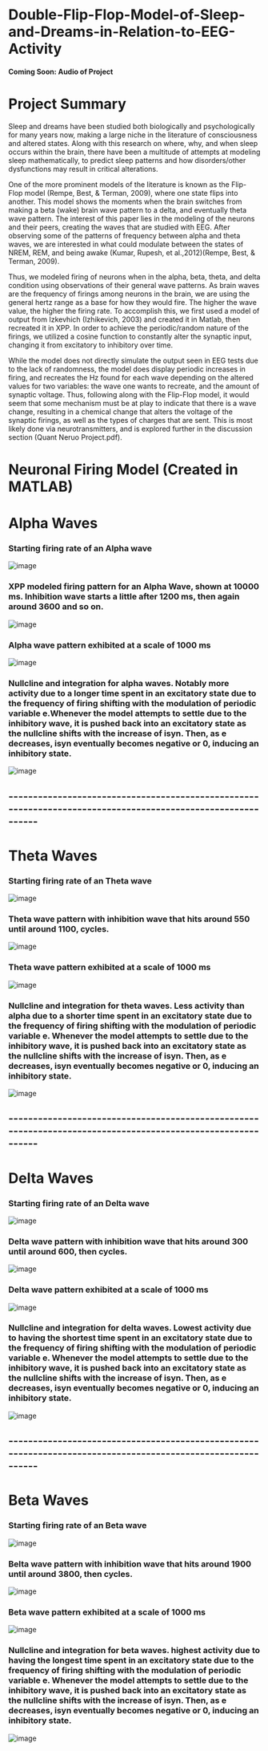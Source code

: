 # Double-Flip-Flop-Model-of-Sleep-and-Dreams-in-Relation-to-EEG-Activity

#### Coming Soon: Audio of Project

# Project Summary

Sleep and dreams have been studied both biologically and psychologically for many
years now, making a large niche in the literature of consciousness and altered states. Along with
this research on where, why, and when sleep occurs within the brain, there have been a multitude
of attempts at modeling sleep mathematically, to predict sleep patterns and how disorders/other
dysfunctions may result in critical alterations.

One of the more prominent models of the literature is known as the Flip-Flop model
(Rempe, Best, & Terman, 2009), where one state flips into another. This model shows the
moments when the brain switches from making a beta (wake) brain wave pattern to a delta, and
eventually theta wave pattern. The interest of this paper lies in the modeling of the neurons and
their peers, creating the waves that are studied with EEG. After observing some of the patterns of
frequency between alpha and theta waves, we are interested in what could modulate between the
states of NREM, REM, and being awake (Kumar, Rupesh, et al.,2012)(Rempe, Best, & Terman,
2009).

Thus, we modeled firing of neurons when in the alpha, beta, theta, and
delta condition using observations of their general wave patterns. As brain waves are the
frequency of firings among neurons in the brain, we are using the general hertz range as a base
for how they would fire. The higher the wave value, the higher the firing rate. To accomplish
this, we first used a model of output from Izkevhich (Izhikevich, 2003) and created it in Matlab,
then recreated it in XPP. In order to achieve the periodic/random nature of the
firings, we utilized a cosine function to constantly alter the synaptic input, changing it from
excitatory to inhibitory over time.

While the model does not directly simulate the output seen in EEG tests due to the lack of
randomness, the model does display periodic increases in firing, and recreates the Hz found for
each wave depending on the altered values for two variables: the wave one wants to recreate, and
the amount of synaptic voltage. Thus, following along with the Flip-Flop model, it would seem
that some mechanism must be at play to indicate that there is a wave change, resulting in a
chemical change that alters the voltage of the synaptic firings, as well as the types of charges that
are sent. This is most likely done via neurotransmitters, and is explored further in the discussion
section (Quant Neruo Project.pdf).

# Neuronal Firing Model (Created in MATLAB)

# Alpha Waves

### Starting firing rate of an Alpha wave 
![image](https://user-images.githubusercontent.com/87671757/222845091-9624a9e2-eb38-4524-b894-0b4ac0191ffd.png)

### XPP modeled firing pattern for an Alpha Wave, shown at 10000 ms. Inhibition wave starts a little after 1200 ms, then again around 3600 and so on. 
![image](https://user-images.githubusercontent.com/87671757/222845443-9e0acec2-030e-4f96-a2af-3f9d7441c729.png)

### Alpha wave pattern exhibited at a scale of 1000 ms 
![image](https://user-images.githubusercontent.com/87671757/222845742-9895c527-89e5-46a2-90b7-5faa974e2d40.png)

### Nullcline and integration for alpha waves. Notably more activity due to a longer time spent in an excitatory state due to the frequency of firing shifting with the modulation of periodic variable e.Whenever the model attempts to settle due to the inhibitory wave, it is pushed back into an excitatory state as the nullcline shifts with the increase of isyn. Then, as e decreases, isyn eventually becomes negative or 0, inducing an inhibitory state. 
![image](https://user-images.githubusercontent.com/87671757/222849300-78bdc948-b4a8-443e-b548-61ea50f822e6.png)

## ------------------------------------------------------------------------------------------------------------

# Theta Waves

### Starting firing rate of an Theta wave 
![image](https://user-images.githubusercontent.com/87671757/222845122-1bb68d76-2c46-4399-bc5b-5a36d46c7f98.png)

### Theta wave pattern with inhibition wave that hits around 550 until around 1100, cycles. 
![image](https://user-images.githubusercontent.com/87671757/222848180-7388b020-2eea-4b68-b355-290f6c55edb2.png)

### Theta wave pattern exhibited at a scale of 1000 ms 
![image](https://user-images.githubusercontent.com/87671757/222848293-e4cc8148-a4a6-43c8-9f49-baf6988e353e.png)

### Nullcline and integration for theta waves. Less activity than alpha due to a shorter time spent in an excitatory state due to the frequency of firing shifting with the modulation of periodic variable e. Whenever the model attempts to settle due to the inhibitory wave, it is pushed back into an excitatory state as the nullcline shifts with the increase of isyn. Then, as e decreases, isyn eventually becomes negative or 0, inducing an inhibitory state. 
![image](https://user-images.githubusercontent.com/87671757/222847299-0a84a250-b127-4a80-b75f-4b17277caa73.png)

## ------------------------------------------------------------------------------------------------------------

# Delta Waves

### Starting firing rate of an Delta wave 
![image](https://user-images.githubusercontent.com/87671757/222845132-516d2811-9c65-4365-9a78-1b3e5a3b360a.png)

### Delta wave pattern with inhibition wave that hits around 300 until around 600, then cycles. 
![image](https://user-images.githubusercontent.com/87671757/222848481-deebd360-2446-490d-83a0-ba28b532851e.png)

### Delta wave pattern exhibited at a scale of 1000 ms 
![image](https://user-images.githubusercontent.com/87671757/222848685-08643f06-f45e-4b80-8a44-5340e2596199.png)

### Nullcline and integration for delta waves. Lowest activity due to having the shortest time spent in an excitatory state due to the frequency of firing shifting with the modulation of periodic variable e. Whenever the model attempts to settle due to the inhibitory wave, it is pushed back into an excitatory state as the nullcline shifts with the increase of isyn. Then, as e decreases, isyn eventually becomes negative or 0, inducing an inhibitory state. 
![image](https://user-images.githubusercontent.com/87671757/222846731-ef01bf47-56c6-4d35-8a32-a336eb04b522.png)

## ------------------------------------------------------------------------------------------------------------

# Beta Waves

### Starting firing rate of an Beta wave 
![image](https://user-images.githubusercontent.com/87671757/222845156-b4ea8f13-e5af-4fe1-8134-d1cc98d3b1bf.png)

### Belta wave pattern with inhibition wave that hits around 1900 until around 3800, then cycles. 

![image](https://user-images.githubusercontent.com/87671757/222849027-bd9fa9f2-6649-4d55-971c-19bcb21724f8.png)

### Beta wave pattern exhibited at a scale of 1000 ms 

![image](https://user-images.githubusercontent.com/87671757/222849089-7709115c-ad9e-4286-a6c6-846b89f72bae.png)

### Nullcline and integration for beta waves. highest activity due to having the longest time spent in an excitatory state due to the frequency of firing shifting with the modulation of periodic variable e. Whenever the model attempts to settle due to the inhibitory wave, it is pushed back into an excitatory state as the nullcline shifts with the increase of isyn. Then, as e decreases, isyn eventually becomes negative or 0, inducing an inhibitory state. 
![image](https://user-images.githubusercontent.com/87671757/222846332-0f5f11ba-139d-44b2-8569-b54a0d172c83.png)
